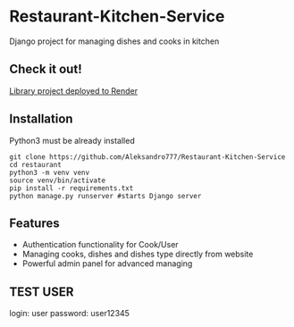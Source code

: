 # Restaurant-Kitchen-Service

Django project for managing dishes and cooks in kitchen

## Check it out!

[Library project deployed to Render](https://restaurant-kitchen-service-b3o3.onrender.com/)

## Installation

Python3 must be already installed

```shell 
git clone https://github.com/Aleksandro777/Restaurant-Kitchen-Service
cd restaurant
python3 -m venv venv
source venv/bin/activate
pip install -r requirements.txt 
python manage.py runserver #starts Django server
```

## Features

* Authentication functionality for Cook/User
* Managing cooks, dishes and dishes type directly from website
* Powerful admin panel for advanced managing 

## TEST USER

login: user
password: user12345


